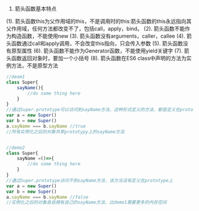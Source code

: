 1. 箭头函数基本特点

(1). 箭头函数this为父作用域的this，不是调用时的this:箭头函数的this永远指向其父作用域，任何方法都改变不了，包括call，apply，bind。
(2). 箭头函数不能作为构造函数，不能使用new
(3). 箭头函数没有arguments，caller，callee
(4). 箭头函数通过call和apply调用，不会改变this指向，只会传入参数
(5). 箭头函数没有原型属性
(6). 箭头函数不能作为Generator函数，不能使用yield关键字
(7). 箭头函数返回对象时，要加一个小括号
(8). 箭头函数在ES6 class中声明的方法为实例方法，不是原型方法
```javascript
//deom1
class Super{
    sayName(){
        //do some thing here
    }
}
//通过Super.prototype可以访问到sayName方法，这种形式定义的方法，都是定义在prototype上
var a = new Super()
var b = new Super()
a.sayName === b.sayName //true
//所有实例化之后的对象共享prototypy上的sayName方法


//demo2
class Super{
    sayName =()=>{
        //do some thing here
    }
}
//通过Super.prototype访问不到sayName方法，该方法没有定义在prototype上
var a = new Super()
var b = new Super()
a.sayName === b.sayName //false
//实例化之后的对象各自拥有自己的sayName方法，比demo1需要更多的内存空间
```